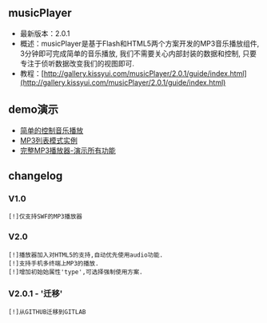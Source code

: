 ## musicPlayer

* 最新版本：2.0.1
* 概述：musicPlayer是基于Flash和HTML5两个方案开发的MP3音乐播放组件, 3分钟即可完成简单的音乐播放, 我们不需要关心内部封装的数据和控制, 只要专注于侦听数据改变我们的视图即可.
* 教程：[http://gallery.kissyui.com/musicPlayer/2.0.1/guide/index.html](http://gallery.kissyui.com/musicPlayer/2.0.1/guide/index.html)

## demo演示

* [简单的控制音乐播放](http://gallery.kissyui.com/musicPlayer/2.0.1/demo/demo1.html)
* [MP3列表模式实例](http://gallery.kissyui.com/musicPlayer/2.0.1/demo/demo2.html)
* [完整MP3播放器-演示所有功能](http://gallery.kissyui.com/musicPlayer/2.0.1/demo/demo3.html)

## changelog

### V1.0

    [!]仅支持SWF的MP3播放器

### V2.0

    [!]播放器加入对HTML5的支持,自动优先使用audio功能.
    [!]支持手机多终端上MP3的播放.
    [!]增加初始始属性'type',可选择强制使用方案.

### V2.0.1 - '迁移'

    [!]从GITHUB迁移到GITLAB